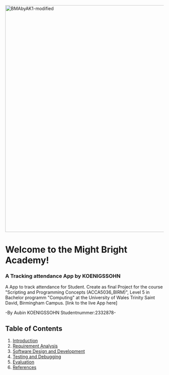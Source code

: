 <img width="722" height="722" alt="BMAbyAK1-modified" src="https://github.com/user-attachments/assets/e1103caf-1a2d-4956-a4bc-306e0454129b" />

# Welcome to the Might Bright Academy! <br>


### A Tracking attendance App by KOENIGSSOHN <br>

A App to track attendance for Student. Create as final Project for the course "Scripting and Programming Concepts (ACCA5036_BIRM)", Level 5 in Bachelor programm "Computing" at the University of Wales Trinity Saint David, Birmingham Campus.
[link to the live App here]

-By Aubin KOENIGSSOHN Studentnummer:2332878-

## Table of Contents

1. [Introduction](#Introduction)
2. [Requirement Analysis](#Requirement)
3. [Software Design and Development](#Software)
4. [Testing and Debugging](#Testing )
5. [Evaluation](#Evaluation)
6. [References](#References)
